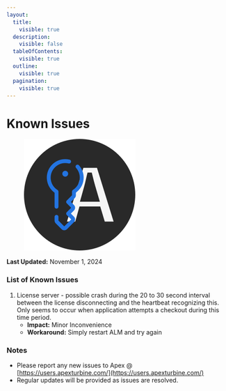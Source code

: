 ```yaml
---
layout:
  title:
    visible: true
  description:
    visible: false
  tableOfContents:
    visible: true
  outline:
    visible: true
  pagination:
    visible: true
---
```


# Known Issues

<div align="left">

<figure><img src="../.gitbook/assets/LicenseManager.svg" alt=""><figcaption></figcaption></figure>

</div>

**Last Updated:** November 1, 2024

### List of Known Issues

1. License server - possible crash during the 20 to 30 second interval between the license disconnecting and the heartbeat recognizing this. Only seems to occur when application attempts a checkout during this time period.
   * **Impact:** Minor Inconvenience
   * **Workaround:** Simply restart ALM and try again

### Notes

* Please report any new issues to Apex @ [https://users.apexturbine.com/](https://users.apexturbine.com/)
* Regular updates will be provided as issues are resolved.
